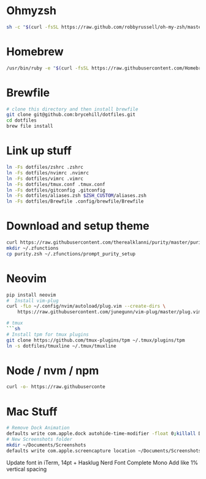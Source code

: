 # Ohmyzsh
```sh
sh -c "$(curl -fsSL https://raw.github.com/robbyrussell/oh-my-zsh/master/tools/install.sh)"
```

# Homebrew
```sh
/usr/bin/ruby -e "$(curl -fsSL https://raw.githubusercontent.com/Homebrew/install/master/install)"
```

# Brewfile
```sh
# clone this directory and then install brewfile
git clone git@github.com:brycehill/dotfiles.git
cd dotfiles
brew file install
```

# Link up stuff
```sh
ln -Fs dotfiles/zshrc .zshrc
ln -Fs dotfiles/nvimrc .nvimrc
ln -Fs dotfiles/vimrc .vimrc
ln -Fs dotfiles/tmux.conf .tmux.conf
ln -Fs dotfiles/gitconfig .gitconfig
ln -Fs dotfiles/aliases.zsh $ZSH_CUSTOM/aliases.zsh
ln -Fs dotfiles/Brewfile .config/brewfile/Brewfile
```

# Download and setup theme
```sh
curl https://raw.githubusercontent.com/therealklanni/purity/master/purity.zsh --output purity.zsh
mkdir ~/.zfunctions
cp purity.zsh ~/.zfunctions/prompt_purity_setup
```

# Neovim
```sh
pip install neovim
#  Install vim-plug
curl -fLo ~/.config/nvim/autoload/plug.vim --create-dirs \
    https://raw.githubusercontent.com/junegunn/vim-plug/master/plug.vim

# tmux
```sh
# Install tpm for tmux plugins
git clone https://github.com/tmux-plugins/tpm ~/.tmux/plugins/tpm
ln -s dotfiles/tmuxline ~/.tmux/tmuxline
```


# Node / nvm / npm
```sh
curl -o- https://raw.githubuserconte
```


# Mac Stuff
```sh
# Remove Dock Animation
defaults write com.apple.dock autohide-time-modifier -float 0;killall Dock
# New Screenshots folder
mkdir ~/Documents/Screenshots
defaults write com.apple.screencapture location ~/Documents/Screenshots
```

Update font in iTerm, 14pt + Hasklug Nerd Font Complete Mono
Add like 1% vertical spacing
